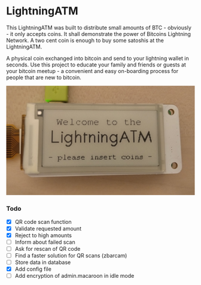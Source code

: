 # LightningATM

This LightningATM was built to distribute small amounts of BTC - obviously - it only accepts coins. It shall demonstrate the power of Bitcoins Lightning Network. A two cent coin is enough to buy some satoshis at the LightningATM.

A physical coin exchanged into bitcoin and send to your lightning wallet in seconds. Use this project to educate your family and friends or guests at your bitcoin meetup - a convenient and easy on-boarding process for people that are new to bitcoin.

![alt text](https://github.com/21isenough/LightningATM/blob/master/resources/startup_screen.jpg)

### Todo

- [x] QR code scan function
- [x] Validate requested amount
- [x] Reject to high amounts
- [ ] Inform about failed scan
- [ ] Ask for rescan of QR code
- [ ] Find a faster solution for QR scans (zbarcam)
- [ ] Store data in database
- [x] Add config file
- [ ] Add encryption of admin.macaroon in idle mode
